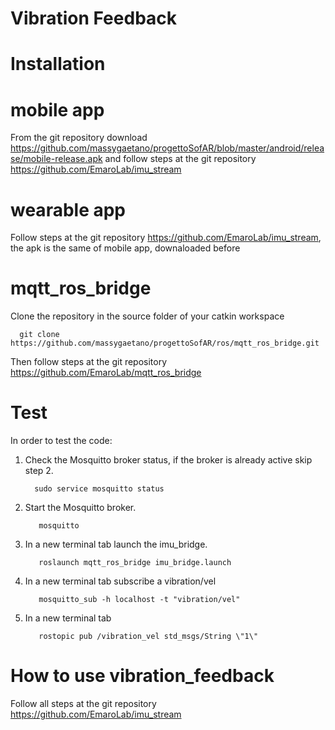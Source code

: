 # Vibration Feedback

 # Installation

 # mobile app

   From the git repository download https://github.com/massygaetano/progettoSofAR/blob/master/android/release/mobile-release.apk            and follow   steps at the git repository https://github.com/EmaroLab/imu_stream

  # wearable app

   Follow steps at the git repository https://github.com/EmaroLab/imu_stream, the apk is the same of mobile app, downaloaded                before
  
  # mqtt_ros_bridge
        
   Clone the repository in the source folder of your catkin workspace
   
      git clone https://github.com/massygaetano/progettoSofAR/ros/mqtt_ros_bridge.git
  
   Then follow steps at the git repository https://github.com/EmaroLab/mqtt_ros_bridge

   # Test
   
   In order to test the code:

   1. Check the Mosquitto broker status, if the broker is already active skip step 2.
      
            sudo service mosquitto status
    
   2. Start the Mosquitto broker.
       
             mosquitto
   
   3. In a new terminal tab launch the imu_bridge.

             roslaunch mqtt_ros_bridge imu_bridge.launch 
  
   4. In a new terminal tab subscribe a vibration/vel
    
             mosquitto_sub -h localhost -t "vibration/vel"
             
   5. In a new terminal tab 
            
             rostopic pub /vibration_vel std_msgs/String \"1\"
             
   # How to use vibration_feedback
  
   Follow all steps at the git repository https://github.com/EmaroLab/imu_stream 
  
  
